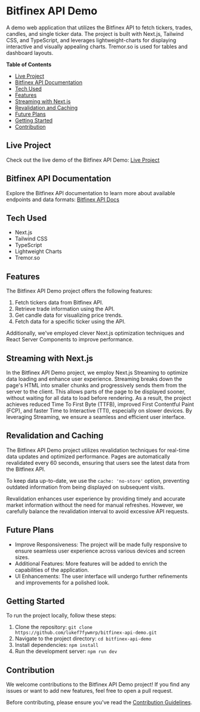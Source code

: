 # Bitfinex API Demo

A demo web application that utilizes the Bitfinex API to fetch tickers, trades, candles, and single ticker data. The project is built with Next.js, Tailwind CSS, and TypeScript, and leverages lightweight-charts for displaying interactive and visually appealing charts. Tremor.so is used for tables and dashboard layouts.

**Table of Contents**

- [Live Project](#live-project)
- [Bitfinex API Documentation](#bitfinex-api-documentation)
- [Tech Used](#tech-used)
- [Features](#features)
- [Streaming with Next.js](#streaming-with-nextjs)
- [Revalidation and Caching](#revalidation-and-caching)
- [Future Plans](#future-plans)
- [Getting Started](#getting-started)
- [Contribution](#contribution)

## Live Project

Check out the live demo of the Bitfinex API Demo: [Live Project](https://bitfinex-api-demo.vercel.app/)

## Bitfinex API Documentation

Explore the Bitfinex API documentation to learn more about available endpoints and data formats: [Bitfinex API Docs](https://docs.bitfinex.com/reference/rest-public-tickers)

## Tech Used

- Next.js
- Tailwind CSS
- TypeScript
- Lightweight Charts
- Tremor.so

## Features

The Bitfinex API Demo project offers the following features:

1. Fetch tickers data from Bitfinex API.
2. Retrieve trade information using the API.
3. Get candle data for visualizing price trends.
4. Fetch data for a specific ticker using the API.

Additionally, we've employed clever Next.js optimization techniques and React Server Components to improve performance.

## Streaming with Next.js

In the Bitfinex API Demo project, we employ Next.js Streaming to optimize data loading and enhance user experience. Streaming breaks down the page's HTML into smaller chunks and progressively sends them from the server to the client. This allows parts of the page to be displayed sooner, without waiting for all data to load before rendering. As a result, the project achieves reduced Time To First Byte (TTFB), improved First Contentful Paint (FCP), and faster Time to Interactive (TTI), especially on slower devices. By leveraging Streaming, we ensure a seamless and efficient user interface.

## Revalidation and Caching

The Bitfinex API Demo project utilizes revalidation techniques for real-time data updates and optimized performance. Pages are automatically revalidated every 60 seconds, ensuring that users see the latest data from the Bitfinex API.

To keep data up-to-date, we use the `cache: 'no-store'` option, preventing outdated information from being displayed on subsequent visits.

Revalidation enhances user experience by providing timely and accurate market information without the need for manual refreshes. However, we carefully balance the revalidation interval to avoid excessive API requests.

## Future Plans

- Improve Responsiveness: The project will be made fully responsive to ensure seamless user experience across various devices and screen sizes.
- Additional Features: More features will be added to enrich the capabilities of the application.
- UI Enhancements: The user interface will undergo further refinements and improvements for a polished look.

## Getting Started

To run the project locally, follow these steps:

1. Clone the repository: `git clone https://github.com/lukef7fywmrp/bitfinex-api-demo.git`
2. Navigate to the project directory: `cd bitfinex-api-demo`
3. Install dependencies: `npm install`
4. Run the development server: `npm run dev`

## Contribution

We welcome contributions to the Bitfinex API Demo project! If you find any issues or want to add new features, feel free to open a pull request.

Before contributing, please ensure you've read the [Contribution Guidelines](CONTRIBUTING.md).
